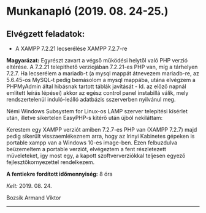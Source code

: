 # Munkanapló (2019. 08. 24-25.)

## Elvégzett feladatok:

* A XAMPP 7.2.21 lecserélése XAMPP 7.2.7-re

**Magyarázat:** Egyrészt zavart a végső működési helytől való PHP verzió eltérése. A 7.2.21 telepithető verziojában 7.2.21-es PHP van, míg a tárhelyen 7.2.7. Ha lecserélem a mariadb-t (a mysql mappát átnevezem mariadb-re, az 5.6.45-os MySQL-t pedig bemásolom a mysql mappába, utána elvégzem a PHPMyAdmin által hibásnak tartott táblák javítását - ld. az előző napnál említett leírás lépései) akkor az egész control panel instabillá válik, mely rendszertelenül induló-leálló adatbázis sszerverben nyilvánul meg.

Némi Windows Subsystem for Linux-os LAMP szerver telepitési kísérlet után, illetve sikertelen EasyPHP-s kitérő után újból nekiláttam:

Kerestem egy XAMPP verziót amiben 7.2.7-es PHP van (XAMPP 7.2.7) majd pedig sikerült visszaemlékeznem arra, hogy az Irinyi Kabinetes gépeken is portable xampp van a Windows 10-es image-ben. Ezen felbuzdulva beüzemeltem a portable verziót, elvégeztem a fent részletezett műveleteket, igy most egy, a kapott szoftververziókkal teljesen egyező fejlesztőkornyezettel rendelkezem. 

**A fentiekre fordított időmennyiség:** 8 óra

*Kelt:*  2019. 08. 24.

Bozsik Armand Viktor

---